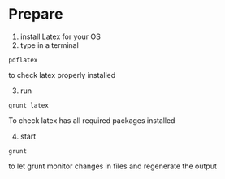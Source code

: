 # Prepare
1. install Latex for your OS
2. type in a terminal
```
pdflatex
```
to check latex properly installed

3. run
```
grunt latex
```
To check latex has all required packages installed

4. start
```
grunt
```
to let grunt monitor changes in files and regenerate the output
